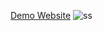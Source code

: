 [Demo Website](https://warm-semifreddo-dcba5e.netlify.app/)
![ss](https://github.com/hakkicanercetin/JavascriptTablist/assets/38086532/75af980b-6ca7-4a12-9974-eb95f8a7df52)
